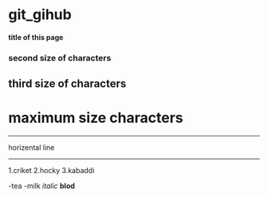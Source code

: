 # git_gihub
#### title of this page
### second size of characters
## third size of characters
# maximum size characters
***
horizental line
***
1.criket
2.hocky
3.kabaddi

-tea
-milk
*italic*
**blod**


